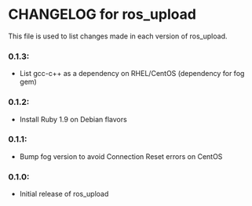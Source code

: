 # CHANGELOG for ros_upload

This file is used to list changes made in each version of ros_upload.

### 0.1.3:
* List gcc-c++ as a dependency on RHEL/CentOS (dependency for fog gem)

### 0.1.2:
* Install Ruby 1.9 on Debian flavors

### 0.1.1:
* Bump fog version to avoid Connection Reset errors on CentOS

### 0.1.0:
* Initial release of ros_upload

